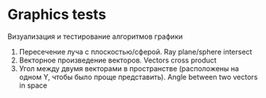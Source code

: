 # Graphics tests
Визуализация и тестирование алгоритмов графики
</br>
1. Пересечение луча с плоскостью/сферой. Ray plane/sphere intersect
2. Векторное произведение векторов. Vectors cross product
3. Угол между двумя векторами в пространстве (расположены на одном Y, чтобы было проще представить). Angle between two vectors in space
